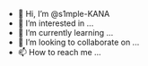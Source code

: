 - 👋 Hi, I’m @s1mple-KANA
- 👀 I’m interested in ...
- 🌱 I’m currently learning ...
- 💞️ I’m looking to collaborate on ...
- 📫 How to reach me ...

<!---
s1mple-KANA/s1mple-KANA is a ✨ special ✨ repository because its `README.md` (this file) appears on your GitHub profile.
You can click the Preview link to take a look at your changes.
--->
